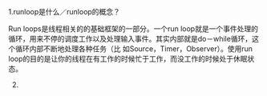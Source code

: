 1.runloop是什么／runloop的概念？

Run loops是线程相关的的基础框架的一部分。一个run loop就是一个事件处理的循环，用来不停的调度工作以及处理输入事件。其实内部就是do－while循环，这个循环内部不断地处理各种任务（比 如Source，Timer，Observer）。使用run loop的目的是让你的线程在有工作的时候忙于工作，而没工作的时候处于休眠状态。

2.